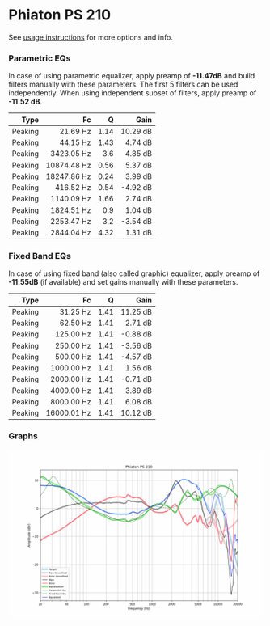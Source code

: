 # Phiaton PS 210
See [usage instructions](https://github.com/jaakkopasanen/AutoEq#usage) for more options and info.

### Parametric EQs
In case of using parametric equalizer, apply preamp of **-11.47dB** and build filters manually
with these parameters. The first 5 filters can be used independently.
When using independent subset of filters, apply preamp of **-11.52 dB**.

| Type    | Fc          |    Q | Gain     |
|--------:|------------:|-----:|---------:|
| Peaking | 21.69 Hz    | 1.14 | 10.29 dB |
| Peaking | 44.15 Hz    | 1.43 | 4.74 dB  |
| Peaking | 3423.05 Hz  | 3.6  | 4.85 dB  |
| Peaking | 10874.48 Hz | 0.56 | 5.37 dB  |
| Peaking | 18247.86 Hz | 0.24 | 3.99 dB  |
| Peaking | 416.52 Hz   | 0.54 | -4.92 dB |
| Peaking | 1140.09 Hz  | 1.66 | 2.74 dB  |
| Peaking | 1824.51 Hz  | 0.9  | 1.04 dB  |
| Peaking | 2253.47 Hz  | 3.2  | -3.54 dB |
| Peaking | 2844.04 Hz  | 4.32 | 1.31 dB  |

### Fixed Band EQs
In case of using fixed band (also called graphic) equalizer, apply preamp of **-11.55dB**
(if available) and set gains manually with these parameters.

| Type    | Fc          |    Q | Gain     |
|--------:|------------:|-----:|---------:|
| Peaking | 31.25 Hz    | 1.41 | 11.25 dB |
| Peaking | 62.50 Hz    | 1.41 | 2.71 dB  |
| Peaking | 125.00 Hz   | 1.41 | -0.88 dB |
| Peaking | 250.00 Hz   | 1.41 | -3.56 dB |
| Peaking | 500.00 Hz   | 1.41 | -4.57 dB |
| Peaking | 1000.00 Hz  | 1.41 | 1.56 dB  |
| Peaking | 2000.00 Hz  | 1.41 | -0.71 dB |
| Peaking | 4000.00 Hz  | 1.41 | 3.89 dB  |
| Peaking | 8000.00 Hz  | 1.41 | 6.08 dB  |
| Peaking | 16000.01 Hz | 1.41 | 10.12 dB |

### Graphs
![](./Phiaton%20PS%20210.png)